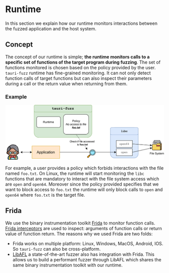 # Runtime

In this section we explain how our runtime monitors interactions between the fuzzed application and
the host system.

## Concept

The concept of our runtime is simple; **the runtime monitors calls to a specific set of functions
of the target program during fuzzing**.
The set of functions monitored is chosen based on the policy provided by the user.
`tauri-fuzz` runtime has fine-grained monitoring. It can not only detect function calls of target functions
but can also inspect their parameters during a call or the return value when returning from them.

### Example

![Runtime monitors calls to `open` and `open64`](../images/runtime_monitors_access_to_foo.drawio.svg "Runtime monitors calls to `open` and `open64`")

For example, a user provides a policy which forbids interactions with the file named `foo.txt`.
On Linux, the runtime will start monitoring the `libc` functions that are mandatory
to interact with the file system access which are `open` and `open64`.
Moreover since the policy provided specifies that we want to block access to `foo.txt` the runtime
will only block calls to `open` and `open64` where `foo.txt` is the target file.

## Frida

We use the binary instrumentation toolkit [Frida](https://frida.re/) to monitor function calls.
[Frida interceptors](https://frida.re/docs/javascript-api/#interceptor) are used to inspect: arguments of function calls or return value of function return.
The reasons why we used Frida are two folds:

- Frida works on multiple platform: Linux, Windows, MacOS, Android, IOS. So `tauri-fuzz` can also be cross-platform.
- [LibAFL](https://github.com/AFLplusplus/LibAFL) a state-of-the-art fuzzer also has integration with Frida. This allows us to build a performant fuzzer through LibAFL
  which shares the same binary instrumentation toolkit with our runtime.
